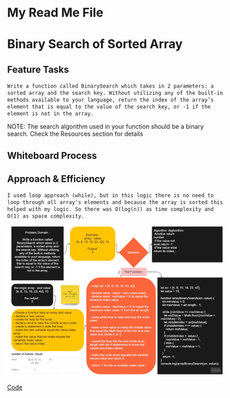 # My Read Me File

# Binary Search of Sorted Array
<!-- Description of the challenge -->
## Feature Tasks

    Write a function called BinarySearch which takes in 2 parameters: a sorted array and the search key. Without utilizing any of the built-in methods available to your language, return the index of the array’s element that is equal to the value of the search key, or -1 if the element is not in the array.

NOTE: The search algorithm used in your function should be a binary search.
Check the Resources section for details

## Whiteboard Process
<!-- Embedded whiteboard image -->

## Approach & Efficiency
<!-- What approach did you take? Discuss Why. What is the Big O space/time for this approach? -->

    I used loop approach (while), but in this logic there is no need to loop through all array's elements and because the array is sorted this helped with my logic. So there was O(log(n)) as time complexity and O(1) as space complexity.

![array-binary-search](./array-binary-search.jpg)

[Code](./array-binary-search.js)
